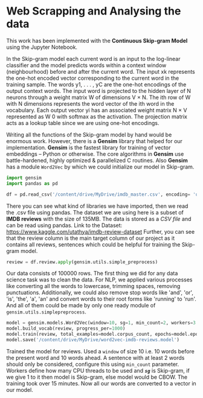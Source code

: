 # Web Scrapping and Analysing the data
This work has been implemented with the **Continuous Skip-gram Model** using the Jupyter Notebook.

In the Skip-gram model each current word is an input to the log-linear classifier and the model predicts words within a context window (neighbourhood) before and after the current word. The input xk represents the one-hot encoded vector corresponding to the current word in the training sample. The words y1, . . . , yC are the one-hot encodings of the output context words. The input word is projected to the hidden layer of N neurons through a weight matrix W of dimensions V × N. The ith row of W with N dimensions represents the word vector of the ith word in the vocabulary. Each output vector yi has an associated weight matrix N × V represented as W 0 with softmax as the activation. The projection matrix acts as a lookup table since we are using one-hot encodings.

Writing all the functions of the Skip-gram model by hand would be enormous work. However, there is a **Gensim** library that helped for our implementation.
**Gensim** is the fastest library for training of vector embeddings – Python or otherwise. The core algorithms in **Gensim** use battle-hardened, highly optimized & parallelized C routines.
Also **Gensim** has a module `Word2Vec` by which we could initialize our model in Skip-gram.

```python
import gensim
import pandas as pd

df = pd.read_csv('/content/drive/MyDrive/imdb_master.csv', encoding= 'unicode_escape')
```
There you can see what kind of libraries we have imported, then we read the .csv file using pandas. The dataset we are using here is a subset of **IMDB reviews** with the size of 135MB. The data is stored as a *CSV file* and can be read using pandas.
Link to the Dataset: https://www.kaggle.com/utathya/imdb-review-dataset
Further, you can see that the review column is the main target column of our project as it contains all reviews, sentences which could be helpful for training the Skip-gram model.

```python
review = df.review.apply(gensim.utils.simple_preprocess)
```
Our data consists of 100000 rows. The first thing we did for any data science task was to clean the data. For NLP, we applied various processes like converting all the words to lowercase, trimming spaces, removing punctuations. Additionally, we could also remove stop words like 'and', 'or', 'is', 'the', 'a', 'an' and convert words to their root forms like 'running' to 'run'. And all of them could be made by only one ready module of `gensim.utils.simplepreprocess`. 

```python
model = gensim.models.Word2Vec(window=10, sg=1, min_count=2, workers=3 )
model.build_vocab(review, progress_per=1000)
model.train(review, total_examples=model.corpus_count, epochs=model.epochs)
model.save('/content/drive/MyDrive/word2vec-imdb-reviews.model')
```

Trained the model for reviews. Used a `window` of size 10 i.e. 10 words before the present word and 10 words ahead. A sentence with at least 2 words should only be considered, configure this using `min_count` parameter. Workers define how many CPU threads to be used and ***`sg`*** is Skip-gram, if we give 1 to it then model is Skip-gram, else model would be CBOW.
The training took over 15 minutes. Now all our words are converted to a vector in our model.







